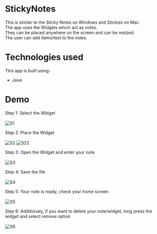 # StickyNotes
This is similar to the Sticky Notes on Windows and Stickies on Mac.<br>
The app uses the Widgets which act as notes. <br>
They can be placed anywhere on the screen and can be resized.<br>
The user can add items/text to the notes.

# Technologies used
This app is built using-
- Java

# Demo
Step 1: Select the Widget<br><br>
![S1](./demo_pics/S1.png)

Step 2: Place the Widget<br><br>
![S2](./demo_pics/S2.png)
![S22](./demo_pics/S22.png)

Step 3: Open the Widget and enter your note<br><br>
![S3](./demo_pics/S3.png)

Step 4: Save the file<br><br>
![S4](./demo_pics/S4.png)

Step 5: Your note is ready, check your home screen<br><br>
![S5](./demo_pics/S5.png)

Step 6: Additionaly, if you want to delete your note/widget, long press the widget and select remove option<br><br>
![S6](./demo_pics/S6.png) 